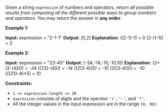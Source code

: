
Given a string  `expression`  of numbers and operators, return  _all possible results from computing all the different possible ways to group numbers and operators_. You may return the answer in  **any order**.

**Example 1:**

**Input:** expression = "2-1-1"
**Output:** [0,2]
**Explanation:**
((2-1)-1) = 0
(2-(1-1)) = 2

**Example 2:**

**Input:** expression = "2*3-4*5"
**Output:** [-34,-14,-10,-10,10]
**Explanation:**
(2*(3-(4*5))) = -34
((2*3)-(4*5)) = -14
((2*(3-4))*5) = -10
(2*((3-4)*5)) = -10
(((2*3)-4)*5) = 10

**Constraints:**

-   `1 <= expression.length <= 20`
-   `expression`  consists of digits and the operator  `'+'`,  `'-'`, and  `'*'`.
-   All the integer values in the input expression are in the range  `[0, 99]`.